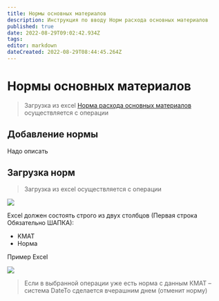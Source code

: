 ```yaml
---
title: Нормы основных материалов
description: Инструкция по вводу Норм расхода основных материалов
published: true
date: 2022-08-29T09:02:42.934Z
tags: 
editor: markdown
dateCreated: 2022-08-29T08:44:45.264Z
---
```


# Нормы основных материалов

>Загрузка из excel [Норма расхода основных материалов](../../../nsi-eam/tipy-norm-eam.md) осуществляется с операции


## Добавление нормы

Надо описать

## Загрузка норм

>Загрузка из excel осуществляется с операции

![](<../../../../assets/image (391).png>)

Excel должен состоять строго из двух столбцов (Первая строка Обязательно ШАПКА):

* KMAT
* Норма

Пример Excel

![](<../../../../assets/image (247).png>)

>Если в выбранной операции уже есть норма с данным КМАТ – система DateTo сделается вчерашним днем (отменит норму)

